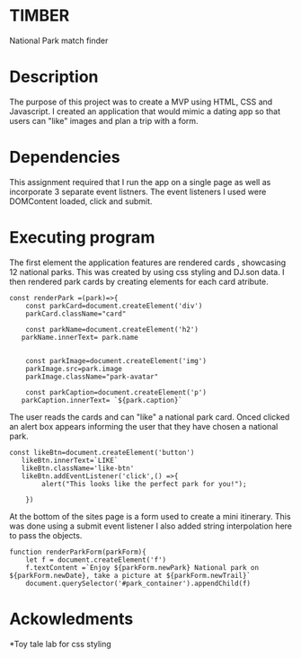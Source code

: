 # TIMBER 
National Park match finder 
# Description
The purpose of this project was to create a MVP using HTML, CSS and Javascript. I created an application that would mimic a dating app so that users can "like" images and plan a trip with a form. 

# Dependencies
This assignment  required that I run the app on a single page as well as incorporate 3 separate event listners. The event listeners I used were DOMContent loaded, click and submit.  

# Executing program 
The first element the application features are rendered cards , showcasing 12 national parks. This was created by using css styling and DJ.son data. I then rendered park cards by creating elements for each card atribute. 
```
const renderPark =(park)=>{
    const parkCard=document.createElement('div')
    parkCard.className="card"

    const parkName=document.createElement('h2')
   parkName.innerText= park.name


    const parkImage=document.createElement('img')
    parkImage.src=park.image
    parkImage.className="park-avatar"

    const parkCaption=document.createElement('p')
   parkCaption.innerText= `${park.caption}`
```
The user reads the cards and can "like" a national park card.
Onced clicked an alert box appears  informing the user that they have chosen a national park. 
```
const likeBtn=document.createElement('button')
   likeBtn.innerText=`LIKE`
   likeBtn.className='like-btn'
   likeBtn.addEventListener('click',() =>{
        alert("This looks like the perfect park for you!");

    })
```
At the bottom of the sites page is a form used to create a mini itinerary. This was done using a submit event listener I also added string interpolation here to pass the objects. 
```
function renderParkForm(parkForm){
    let f = document.createElement('f')
    f.textContent =`Enjoy ${parkForm.newPark} National park on ${parkForm.newDate}, take a picture at ${parkForm.newTrail}`
    document.querySelector('#park_container').appendChild(f)

```




# Ackowledments 
*Toy tale lab for css styling 





